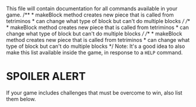 This file will contain documentation for all commands available in your game.
    /**
     * makeBlock method creates new piece that is called from tetriminos
     * can change what type of block but can't do multiple blocks
     */
         /**
     * makeBlock method creates new piece that is called from tetriminos
     * can change what type of block but can't do multiple blocks
     */
         /**
     * makeBlock method creates new piece that is called from tetriminos
     * can change what type of block but can't do multiple blocks
     */
Note:  It's a good idea to also make this list available inside the game, in response to a `HELP` command.


# SPOILER ALERT

If your game includes challenges that must be overcome to win, also list them below.
